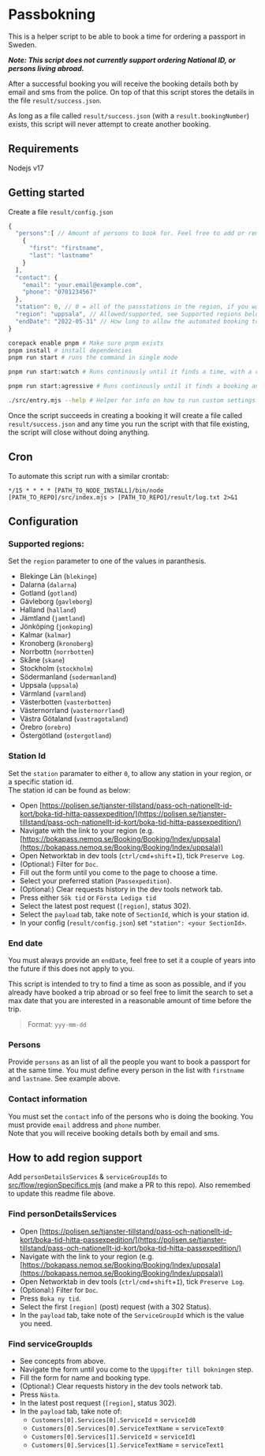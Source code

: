 # Passbokning
This is a helper script to be able to book a time for ordering a passport in Sweden.

***Note: This script does not currently support ordering National ID, or persons living abroad.***

After a successful booking you will receive the booking details both by email and sms from the police.
On top of that this script stores the details in the file `result/success.json`.

As long as a file called `result/success.json` (with a `result.bookingNumber`) exists, this script will never attempt to create another booking.

## Requirements
Nodejs v17

## Getting started
Create a file `result/config.json`
```js
{
  "persons":[ // Amount of persons to book for. Feel free to add or remove, add empty objects if you want to be anonymous.
    {
      "first": "firstname",
      "last": "lastname"
    }
  ],
  "contact": {
    "email": "your.email@example.com",
    "phone": "0701234567"
  },
  "station": 0, // 0 = all of the passstations in the region, if you want a specific one you need to check it up.
  "region": "uppsala", // Allowed/supported, see Supported regions below.
  "endDate": "2022-05-31" // How long to allow the automated booking to work
}
```

```bash
corepack enable pnpm # Make sure pnpm exists
pnpm install # install dependencies
pnpm run start # runs the command in single mode

pnpm run start:watch # Runs continously until it finds a time, with a reasonable amount of wait between tries.

pnpm run start:agressive # Runs continously until it finds a booking and bombards the API very often. Not recommended.

./src/entry.mjs --help # Helper for info on how to run custom settings.
```

Once the script succeeds in creating a booking it will create a file called `result/success.json` and any time you run the script with that file existing, the script will close without doing anything.

## Cron
To automate this script run with a similar crontab:
```
*/15 * * * * [PATH_TO_NODE_INSTALL]/bin/node [PATH_TO_REPO]/src/index.mjs > [PATH_TO_REPO]/result/log.txt 2>&1
```
## Configuration 

### Supported regions:
Set the `region` parameter to one of the values in paranthesis.
* Blekinge Län (`blekinge`)
* Dalarna (`dalarna`)
* Gotland (`gotland`)
* Gävleborg (`gavleborg`)
* Halland (`halland`)
* Jämtland (`jamtland`)
* Jönköping (`jonkoping`)
* Kalmar (`kalmar`)
* Kronoberg (`kronoberg`)
* Norrbottn (`norrbotten`)
* Skåne (`skane`)
* Stockholm (`stockholm`)
* Södermanland (`sodermanland`)
* Uppsala (`uppsala`)
* Värmland (`varmland`)
* Västerbotten (`vasterbotten`)
* Västernorrland (`vasternorrland`)
* Västra Götaland (`vastragotaland`)
* Örebro (`orebro`)
* Östergötland (`ostergotland`)

### Station Id
Set the `station` paramater to either `0`, to allow any station in your region, or a specific station id.  
The station id can be found as below:

* Open [https://polisen.se/tjanster-tillstand/pass-och-nationellt-id-kort/boka-tid-hitta-passexpedition/](https://polisen.se/tjanster-tillstand/pass-och-nationellt-id-kort/boka-tid-hitta-passexpedition/)
* Navigate with the link to your region (e.g. [https://bokapass.nemoq.se/Booking/Booking/Index/uppsala](https://bokapass.nemoq.se/Booking/Booking/Index/uppsala))
* Open Networktab in dev tools (`ctrl/cmd`+`shift`+`I`), tick `Preserve Log`.
* (Optional:) Filter for `Doc`.
* Fill out the form until you come to the page to choose a time.
* Select your preferred station (`Passexpedition`).
* (Optional:) Clear requests history in the dev tools network tab.
* Press either `Sök tid` or `Första Lediga tid`
* Select the latest post request (`[region]`, status 302).
* Select the `payload` tab, take note of `SectionId`, which is your station id.
* In your config (`result/config.json`) set `"station": <your SectionId>`.

### End date
You must always provide an `endDate`, feel free to set it a couple of years into the future if this does not apply to you.

This script is intended to try to find a time as soon as possible, and if you already have booked a trip abroad or so feel free to limit the search to set a max date that you are interested in a reasonable amount of time before the trip.

> Format: `yyy-mm-dd`


### Persons
Provide `persons` as an list of all the people you want to book a passport for at the same time.
You must define every person in the list with `firstname` and `lastname`. See example above.

### Contact information
You must set the `contact` info of the persons who is doing the booking. You must provide `email` address and `phone` number.  
Note that you will receive booking details both by email and sms.

## How to add region support

Add `personDetailsServices` & `serviceGroupIds` to [src/flow/regionSpecifics.mjs](./src/flow/regionSpecifics.mjs) (and make a PR to this repo). Also remembed to update this readme file above.


### Find personDetailsServices

* Open [https://polisen.se/tjanster-tillstand/pass-och-nationellt-id-kort/boka-tid-hitta-passexpedition/](https://polisen.se/tjanster-tillstand/pass-och-nationellt-id-kort/boka-tid-hitta-passexpedition/)
* Navigate with the link to your region (e.g. [https://bokapass.nemoq.se/Booking/Booking/Index/uppsala](https://bokapass.nemoq.se/Booking/Booking/Index/uppsala))
* Open Networktab in dev tools (`ctrl/cmd`+`shift`+`I`), tick `Preserve Log`.
* (Optional:) Filter for `Doc`.
* Press `Boka ny tid`.
* Select the first `[region]` (post) request (with a 302 Status).
* In the `payload` tab, take note of the `ServiceGroupId` which is the value you need.

### Find serviceGroupIds
* See concepts from above.
* Navigate the form until you come to the `Uppgifter till bokningen` step.
* Fill the form for name and booking type.
* (Optional:) Clear requests history in the dev tools network tab.
* Press `Nästa`.
* In the latest post request (`[region]`, status 302).
* In the `payload` tab, take note of:
  * `Customers[0].Services[0].ServiceId` = `serviceId0`
  * `Customers[0].Services[0].ServiceTextName` = `serviceText0`
  * `Customers[0].Services[1].ServiceId` = `serviceId1`
  * `Customers[0].Services[1].ServiceTextName` = `serviceText1`


